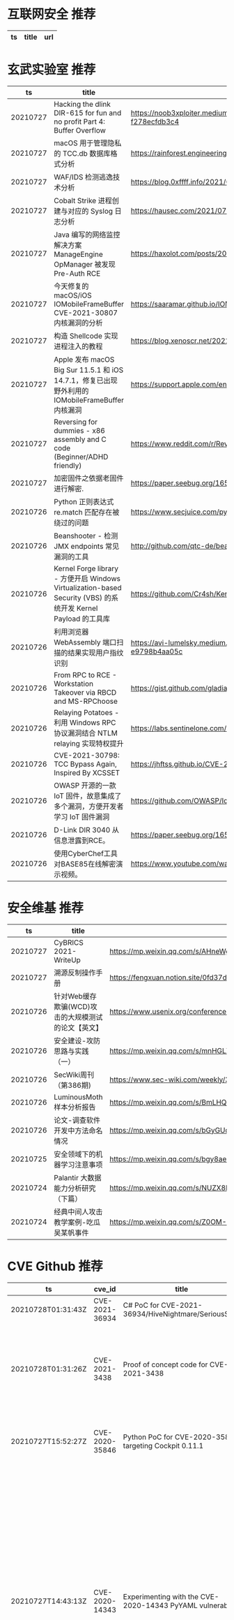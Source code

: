 # 互联网安全 推荐
| ts | title | url| 
| --- | --- | ---| 


# 玄武实验室 推荐
| ts | title | url| 
| --- | --- | ---| 
| 20210727 | Hacking the dlink DIR-615 for fun and no profit Part 4: Buffer Overflow | https://noob3xploiter.medium.com/hacking-the-dlink-dir-615-for-fun-and-no-profit-part-4-buffer-overflow-f278ecfdb3c4| 
| 20210727 | macOS 用于管理隐私的 TCC.db 数据库格式分析 | https://rainforest.engineering/2021-02-09-macos-tcc/| 
| 20210727 | WAF/IDS 检测逃逸技术分析 | https://blog.0xffff.info/2021/07/24/a-guide-to-non-conventional-waf-ids-evasion-techniques/| 
| 20210727 | Cobalt Strike 进程创建与对应的 Syslog 日志分析 | https://hausec.com/2021/07/26/cobalt-strike-and-tradecraft/| 
| 20210727 | Java 编写的网络监控解决方案 ManageEngine OpManager 被发现 Pre-Auth RCE | https://haxolot.com/posts/2021/manageengine_opmanager_pre_auth_rce/| 
| 20210727 | 今天修复的 macOS/iOS IOMobileFrameBuffer CVE-2021-30807 内核漏洞的分析 | https://saaramar.github.io/IOMobileFrameBuffer_LPE_POC/| 
| 20210727 | 构造 Shellcode 实现进程注入的教程 | https://blog.xenoscr.net/2021/07/26/Process-Injection-with-Assembly.html| 
| 20210727 | Apple 发布 macOS Big Sur 11.5.1 和 iOS 14.7.1，修复已出现野外利用的 IOMobileFrameBuffer 内核漏洞 | https://support.apple.com/en-us/HT212622| 
| 20210727 | Reversing for dummies - x86 assembly and C code (Beginner/ADHD friendly) | https://www.reddit.com/r/ReverseEngineering/comments/op0s9q/reversing_for_dummies_x86_assembly_and_c_code/| 
| 20210727 | 加密固件之依据老固件进行解密. | https://paper.seebug.org/1651/| 
| 20210726 | Python 正则表达式 re.match 匹配存在被绕过的问题 | https://www.secjuice.com/python-re-match-bypass-technique/| 
| 20210726 | Beanshooter - 检测 JMX endpoints 常见漏洞的工具 | http://github.com/qtc-de/beanshooter| 
| 20210726 | Kernel Forge library - 方便开启 Windows Virtualization-based Security (VBS) 的系统开发 Kernel Payload 的工具库 | https://github.com/Cr4sh/KernelForge| 
| 20210726 | 利用浏览器 WebAssembly 端口扫描的结果实现用户指纹识别 | https://avi-lumelsky.medium.com/identify-website-users-by-client-port-scanning-using-webassembly-and-go-e9798b4aa05c| 
| 20210726 | From RPC to RCE - Workstation Takeover via RBCD and MS-RPChoose | https://gist.github.com/gladiatx0r/1ffe59031d42c08603a3bde0ff678feb| 
| 20210726 | Relaying Potatoes - 利用 Windows RPC 协议漏洞结合 NTLM relaying 实现特权提升 | https://labs.sentinelone.com/relaying-potatoes-dce-rpc-ntlm-relay-eop/| 
| 20210726 | CVE-2021-30798: TCC Bypass Again, Inspired By XCSSET | https://jhftss.github.io/CVE-2021-30798-TCC-Bypass-Again-Inspired-By-XCSSET/| 
| 20210726 | OWASP 开源的一款 IoT 固件，故意集成了多个漏洞，方便开发者学习 IoT 固件漏洞 | https://github.com/OWASP/IoTGoat| 
| 20210726 | D-Link DIR 3040 从信息泄露到RCE。 | https://paper.seebug.org/1650/| 
| 20210726 | 使用CyberChef工具对BASE85在线解密演示视频。 | https://www.youtube.com/watch?v=Xb_4n8e1OfE| 


# 安全维基 推荐
| ts | title | url| 
| --- | --- | ---| 
| 20210727 | CyBRICS 2021-WriteUp | https://mp.weixin.qq.com/s/AHneWgEOMn98dQLp789QSA| 
| 20210727 | 溯源反制操作手册 | https://fengxuan.notion.site/0fd37de0b16b44b9a546304ff83f82e8| 
| 20210726 | 针对Web缓存欺骗(WCD)攻击的大规模测试的论文【英文】 | https://www.usenix.org/conference/usenixsecurity20/presentation/mirheidari| 
| 20210726 | 安全建设-攻防思路与实践（一） | https://mp.weixin.qq.com/s/mnHGLZ_e3tWkxCL-DPAAvQ| 
| 20210726 | SecWiki周刊（第386期) | https://www.sec-wiki.com/weekly/386| 
| 20210726 | LuminousMoth样本分析报告 | https://mp.weixin.qq.com/s/BmLHQaiprcIxvRSacMFv_Q| 
| 20210726 | 论文-调查软件开发中方法命名情况 | https://mp.weixin.qq.com/s/bGyGUdJhru5BJuRY-k0pfg| 
| 20210725 | 安全领域下的机器学习注意事项 | https://mp.weixin.qq.com/s/bgy8aeQbrAzS2FA8zKn6Fg| 
| 20210724 | Palantir 大数据能力分析研究（下篇） | https://mp.weixin.qq.com/s/NUZX8RCIQ9PUCOqyynkU9g| 
| 20210724 | 经典中间人攻击教学案例-吃瓜吴某帆事件 | https://mp.weixin.qq.com/s/Z0OM-OCHOU68c8IbfpPmrg| 


# CVE Github 推荐
| ts | cve_id | title | url | cve_detail| 
| --- | --- | --- | --- | ---| 
| 20210728T01:31:43Z | CVE-2021-36934 | C# PoC for CVE-2021-36934/HiveNightmare/SeriousSAM | https://github.com/cube0x0/CVE-2021-36934 | Windows Elevation of Privilege Vulnerability| 
| 20210728T01:31:26Z | CVE-2021-3438 | Proof of concept code for CVE-2021-3438 | https://github.com/Crystalware/CVE-2021-3438 | A potential buffer overflow in the software drivers for certain HP LaserJet products and Samsung product printers could lead to an escalation of privilege.| 
| 20210727T15:52:27Z | CVE-2020-35846 | Python PoC for CVE-2020-35846 targeting Cockpit 0.11.1 | https://github.com/JohnHammond/CVE-2020-35846 | Agentejo Cockpit before 0.11.2 allows NoSQL injection via the Controller/Auth.php check function.| 
| 20210727T14:43:13Z | CVE-2020-14343 | Experimenting with the CVE-2020-14343 PyYAML vulnerability | https://github.com/raul23/pyyaml-CVE-2020-14343 | A vulnerability was discovered in the PyYAML library in versions before 5.4, where it is susceptible to arbitrary code execution when it processes untrusted YAML files through the full_load method or with the FullLoader loader. Applications that use the library to process untrusted input may be vulnerable to this flaw. This flaw allows an attacker to execute arbitrary code on the system by abusing the python/object/new constructor. This flaw is due to an incomplete fix for CVE-2020-1747.| 
| 20210727T06:56:20Z | CVE-2021-36934 | HiveNightmare aka SeriousSAM  | https://github.com/exploitblizzard/CVE-2021-36934 | Windows Elevation of Privilege Vulnerability| 
| 20210727T01:42:41Z | cve-2021-22146 | Null | https://github.com/magichk/cve-2021-22146 | All versions of Elastic Cloud Enterprise has the Elasticsearch “anonymous” user enabled by default in deployed clusters. While in the default setting the anonymous user has no permissions and is unable to successfully query any Elasticsearch APIs, an attacker could leverage the anonymous user to gain insight into certain details of a deployed cluster.| 
| 20210726T23:42:27Z | CVE-2021-3156 | Null | https://github.com/dock0d1/CVE-2021-3156 | Sudo before 1.9.5p2 contains an off-by-one error that can result in a heap-based buffer overflow, which allows privilege escalation to root via %sudoedit -s% and a command-line argument that ends with a single backslash character.| 
| 20210726T18:49:30Z | CVE-2021-21972 | Null | https://github.com/haiclover/CVE-2021-21972 | The vSphere Client (HTML5) contains a remote code execution vulnerability in a vCenter Server plugin. A malicious actor with network access to port 443 may exploit this issue to execute commands with unrestricted privileges on the underlying operating system that hosts vCenter Server. This affects VMware vCenter Server (7.x before 7.0 U1c, 6.7 before 6.7 U3l and 6.5 before 6.5 U3n) and VMware Cloud Foundation (4.x before 4.2 and 3.x before 3.10.1.2).| 
| 20210726T10:21:51Z | cve-2021-33909 | This module fixes an issue in the kernels filesystem layer (CVE-2021-33909) by kprobe-replacing vulnerable functions during runtime | https://github.com/baerwolf/cve-2021-33909 | fs/seq_file.c in the Linux kernel 3.16 through 5.13.x before 5.13.4 does not properly restrict seq buffer allocations, leading to an integer overflow, an Out-of-bounds Write, and escalation to root by an unprivileged user, aka CID-8cae8cd89f05.| 
| 20210726T08:37:39Z | CVE-2021-37152 | Exploit Accsess network clients by sending packets in wirless TP-LINK and preparing for a mitm attack | https://github.com/lhashashinl/CVE-2021-37152 | | 


# klee on Github 推荐
| ts | title | url | stars | forks| 
| --- | --- | --- | --- | ---| 
| 20210728T01:16:16Z | An open-source Chinese font derived from Fontworks% Klee One. 一款基于 FONTWORKS 的 Klee One 的开源中文字体。 | https://github.com/lxgw/LxgwWenKai | 2365 | 56| 
| 20210727T20:25:06Z | RVT is a collection of tools/libraries to support both static and dynamic verification of Rust programs. | https://github.com/project-oak/rust-verification-tools | 167 | 15| 
| 20210727T13:11:32Z | Symbiotic is a tool for finding bugs in computer programs based on instrumentation, program slicing and KLEE | https://github.com/staticafi/symbiotic | 216 | 35| 
| 20210727T12:39:19Z | Null | https://github.com/vitaliiomelchenko/kleene | 0 | 0| 
| 20210727T00:45:25Z | Null | https://github.com/adamhumphriescs/TASE_KLEE | 0 | 0| 
| 20210726T19:32:48Z | Website for the KLEE project: https://klee.github.io/ | https://github.com/klee/klee.github.io | 15 | 45| 
| 20210726T17:56:23Z | Whole Program LLVM: wllvm ported to go | https://github.com/SRI-CSL/gllvm | 143 | 22| 
| 20210726T02:55:52Z | klee+nme for user space aeg | https://github.com/jqhong/klee-nme-aeg | 1 | 0| 
| 20210724T04:22:55Z | Config files for my GitHub profile. | https://github.com/Klee1969/Klee1969 | 0 | 0| 
| 20210723T19:09:11Z | Null | https://github.com/JaimePSantos/ResearchKlee | 0 | 0| 


# s2e on Github 推荐
| ts | title | url | stars | forks| 
| --- | --- | --- | --- | ---| 
| 20210727T06:34:28Z | Simulator for S2Engine architucture , a CNN accelerator | https://github.com/BUAA-CI-Lab/S2EngineSimulator | 2 | 1| 
| 20210726T07:22:48Z | S2E: A platform for multi-path program analysis with selective symbolic execution. | https://github.com/S2E/s2e | 145 | 35| 
| 20210723T02:37:08Z | Config files for my GitHub profile. | https://github.com/s2ensei/s2ensei | 0 | 0| 
| 20210722T10:37:33Z | Null | https://github.com/Feddouuu/s2e_federico | 0 | 0| 
| 20210722T09:13:59Z | Null | https://github.com/Djeufo/22GithubTestProject_S2E | 0 | 0| 
| 20210722T09:13:59Z | Null | https://github.com/Chanel-B/22GithubTestProject_S2E | 0 | 0| 
| 20210721T14:56:09Z | Automatic Exploit Generation (AEG) tool based on S2E 2.X | https://github.com/aesophor/baphomet | 3 | 0| 
| 20210716T08:48:51Z | Season 2, Episode 1 - In this episode we look at how to correctly host your HTML files, and reverse proxy the ws/ (Websocket) connections back to the Asterisk Service. It%s all done on a single local instance so we are using a self signed certificate. | https://github.com/InnovateAsterisk/S2E1 | 0 | 0| 
| 20210714T02:13:53Z | GUI Configuration tool for WIZnet serial to ethernet devices. | https://github.com/Wiznet/WIZnet-S2E-Tool-GUI | 13 | 8| 
| 20210713T19:49:07Z | Null | https://github.com/yuvalkirstain/s2e-coref | 9 | 4| 


# exploit on Github 推荐
| ts | title | url | stars | forks| 
| --- | --- | --- | --- | ---| 
| 20210728T01:36:45Z | An introduction, explanation, and tutorial of various exploits for the heap of the GNU libc. | https://github.com/bstank/bstank.github.io | 0 | 0| 
| 20210728T01:20:02Z | Lightweight open-source packet limiter plugin to prevent minecraft exploits. | https://github.com/HakanGulgen/packetlimiter | 0 | 0| 
| 20210728T01:07:40Z | Python script to send/retrieve HTTP data to find the correct answer on a quiz question by brute force. Uses %requests% and %json% libraries. | https://github.com/gwcislo/quiz-exploit | 0 | 0| 
| 20210728T01:07:40Z | Python script to send/retrieve HTTP data to find the correct answer on a quiz question by brute force. Uses %requests% and %json% libraries. | https://github.com/gkwcislo/quiz-exploit | 0 | 0| 
| 20210728T01:03:12Z | Open-Source Vulnerability Intelligence Center - Unified source of vulnerability, exploit and threat Intelligence feeds | https://github.com/Patrowl/PatrowlHearsData | 29 | 14| 
| 20210728T00:54:35Z | Some Lua scripts I make, some might be useful, some might be useless. Some of these scripts may be Roblox only, and may require a Roblox exploit. | https://github.com/strawbberrys/LuaScripts | 0 | 1| 
| 20210728T00:52:05Z | 🔍NVD exploit & JVN(Japan Vulnerability Notes) easy description | https://github.com/nomi-sec/NVD-Exploit-List-Ja | 18 | 12| 
| 20210728T00:47:27Z | List of exploits found in Nations Glory%s code. For intellectual purposes only, I do not endorse any malicious use of the said exploits. | https://github.com/Dr-Fabian/nations-glory-exploits | 0 | 0| 
| 20210728T00:31:40Z | OSINT, Threat Hunting, Network and Web Recon, Discovery, Enumeration, Vulnerability Mapping, Exploitation, Reporting | https://github.com/aryanguenthner/365 | 8 | 4| 
| 20210728T00:15:22Z | Null | https://github.com/jwardsmith/Active-Directory-Exploitation | 1 | 0| 


# backdoor on Github 推荐
| ts | title | url | stars | forks| 
| --- | --- | --- | --- | ---| 
| 20210728T01:29:43Z | CredPhish is a PowerShell script designed to invoke legitimate credential prompts and exfiltrate passwords over DNS. | https://github.com/tokyoneon/CredPhish | 19 | 2| 
| 20210728T00:57:49Z | Python AV Evasion Tools | https://github.com/G1ft3dC0d3/MsfMania | 187 | 45| 
| 20210728T00:54:02Z | Backdoor has been discovered by me in Denver Smart Wifi Camera SHC-150. Backdoor allows attacker to execute commands on OS level. | https://github.com/enty8080/denver-camera-backdoor | 2 | 1| 
| 20210727T22:54:20Z | vuln scanner, web spider, web scanner, auto exploiter, fuzzer, dll injector, shellcoder, backdoors, rootkits, debugger framework | https://github.com/irackit/softkeys | 1 | 0| 
| 20210727T20:49:53Z | I can not be nobody in my own city... | https://github.com/thesaintzion/python-backdoor | 1 | 0| 
| 20210727T20:48:12Z | Rxploit | https://github.com/BeyondDevy/Rxploit | 3 | 0| 
| 20210727T19:37:13Z | Invisible, customizable backdoor for Minecraft Spigot Plugins. | https://github.com/ThiccIndustries/Minecraft-Backdoor | 18 | 6| 
| 20210727T14:27:04Z | Null | https://github.com/jjy1994/BackdoorSSL | 0 | 0| 
| 20210727T12:34:57Z | A batch script for taking information. A bit overdeveloped, and kind of useless. | https://github.com/Takaovi/BatchStealer | 10 | 2| 
| 20210727T12:10:44Z | OWASP ZAP add-on containing the web-backdoors and attack files from FuzzDB | https://github.com/zaproxy/fuzzdb-offensive | 6 | 6| 


# symbolic execution on Github 推荐
| ts | title | url | stars | forks| 
| --- | --- | --- | --- | ---| 
| 20210727T22:46:24Z | Symbolic execution in radare2 with angr | https://github.com/0xchase/modality | 40 | 1| 
| 20210727T17:58:27Z | Triton is a Dynamic Binary Analysis (DBA) framework. It provides internal components like a Dynamic Symbolic Execution (DSE) engine, a dynamic taint engine, AST representations of the x86, x86-64, ARM32 and AArch64 Instructions Set Architecture (ISA), SMT simplification passes, an SMT solver interface and, the last but not least, Python bindings. | https://github.com/JonathanSalwan/Triton | 1852 | 388| 
| 20210727T17:12:14Z | A symbolic execution engine for LLVM IR | https://github.com/insufficiently-caffeinated/caffeine | 7 | 4| 
| 20210727T15:16:12Z | SymQEMU: Compilation-based symbolic execution for binaries | https://github.com/eurecom-s3/symqemu | 158 | 20| 
| 20210727T15:12:05Z | Symbolic execution tool | https://github.com/trailofbits/manticore | 2394 | 353| 
| 20210727T14:23:02Z | A tool for generating nonlinear numerical invariants for C and Java programs.  DIG uses dynamic analysis to infer invariants over program execution traces and applies symbolic execution to inferred invariants. | https://github.com/unsat/dig | 4 | 4| 
| 20210727T10:54:08Z | SymCC: efficient compiler-based symbolic execution | https://github.com/eurecom-s3/symcc | 449 | 68| 
| 20210726T18:27:45Z | The symbolic execution engine powering the K Framework | https://github.com/kframework/kore | 153 | 33| 
| 20210726T03:21:08Z | Symbolic execution tool for Sail ISA specifications | https://github.com/rems-project/isla | 17 | 3| 
| 20210726T02:26:06Z | A toy symbolic execution engine, supporting the blog article ... | https://github.com/synacktiv/toy-wasm-symbexp | 2 | 0| 


# big4 on Github 推荐
| ts | title | url | stars | forks| 
| --- | --- | --- | --- | ---| 
| 20210726T22:04:21Z | Network data storage servlet (NDSS) is a tool to store any information you wish and to make it available for you and your applications. It could be, ie. a storage for your application properties. You can access your properties, using its name and your application id, both defined by you. Each property within one application id has to be unique. You can have as many properties and applications as you wish. Maximum size of property name is 35 characters and maximum size of its value is 10kB (10240 characters). | https://github.com/mabalew/ndss | 0 | 0| 
| 20210726T05:04:11Z | Null | https://github.com/vanzeunu/ndssss | 0 | 0| 
| 20210724T08:23:33Z | SAGE: Steering the Adversarial Generation of Examples with Accelerations | https://github.com/NDSSSAGE/NDSS_SAGE | 0 | 0| 
| 20210723T14:58:47Z | Original implementation of FlowPrint as in the NDSS %20 paper | https://github.com/Thijsvanede/FlowPrint | 51 | 18| 
| 20210723T14:58:42Z | Code for the paper %FlowLens: Enabling Efficient Flow Classification for ML-based Network Security Applications% [NDSS %21] | https://github.com/dmbb/FlowLens | 6 | 1| 
| 20210714T18:32:46Z | A penetration testing tool for finding file upload bugs (NDSS 2020) | https://github.com/WSP-LAB/FUSE | 158 | 37| 
| 20210707T02:42:39Z | Code for NDSS 2021 Paper %Manipulating the Byzantine: Optimizing Model Poisoning Attacks and Defenses Against Federated Learning% | https://github.com/vrt1shjwlkr/NDSS21-Model-Poisoning | 17 | 3| 
| 20210701T12:57:09Z | Easier Way For Get PDF Of Papers On NDSS Website | https://github.com/tbbatbb/NDSS_Downloader | 0 | 0| 
| 20210701T11:50:34Z | Auxiliary material for NDSS%20 paper: On Using Application-Layer Middlebox Protocols for Peeking Behind NAT Gateways | https://github.com/RUB-SysSec/MiddleboxProtocolStudy | 2 | 2| 


# fuzz on Github 推荐
| ts | title | url | stars | forks| 
| --- | --- | --- | --- | ---| 
| 20210728T01:37:36Z | Null | https://github.com/zyrouge/fuzzle | 0 | 1| 
| 20210728T01:24:08Z | Fuzzer for Dolt repositories | https://github.com/dolthub/fuzzer | 2 | 0| 
| 20210728T01:19:11Z | Null | https://github.com/s9varesc/url-fuzzing-results | 0 | 0| 
| 20210728T00:31:35Z | Null | https://github.com/opimentel-github/fuzzy-torch | 1 | 0| 
| 20210728T00:05:20Z | OSS-Fuzz vulnerabilities for OSV. | https://github.com/google/oss-fuzz-vulns | 20 | 8| 
| 20210727T23:57:38Z | Null | https://github.com/epsonik/FuzzyDescV2 | 0 | 0| 
| 20210727T23:32:42Z | Null | https://github.com/VeriBlock/fuzz-corpus | 1 | 1| 
| 20210727T22:54:20Z | vuln scanner, web spider, web scanner, auto exploiter, fuzzer, dll injector, shellcoder, backdoors, rootkits, debugger framework | https://github.com/irackit/softkeys | 1 | 0| 
| 20210727T22:51:44Z | A simple fuzzer in C++ | https://github.com/simocosimo/SimpleFuzzer | 0 | 0| 
| 20210727T22:48:05Z | To make fuzzing Rust easy | https://github.com/trailofbits/test-fuzz | 5 | 1| 



# 日更新程序

